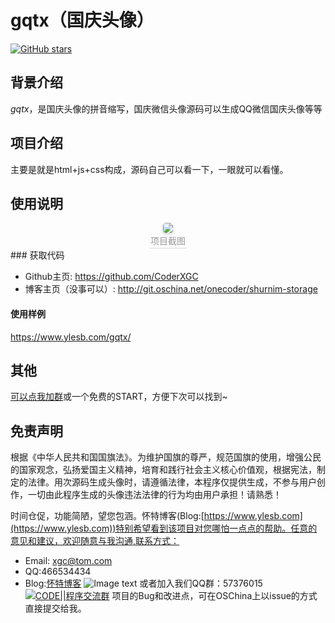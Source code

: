  # gqtx（国庆头像）  
[![GitHub stars](https://img.shields.io/github/stars/CoderXGC/gqtx)](https://github.com/CoderXGC/gqtx/stargazers)  

<a name="背景介绍"></a>
## 背景介绍

*gqtx*，是国庆头像的拼音缩写，国庆微信头像源码可以生成QQ微信国庆头像等等<br/>
<a name="项目介绍"></a>
## 项目介绍

主要是就是html+js+css构成，源码自己可以看一下，一眼就可以看懂。<br>

<a name="使用说明"></a>
## 使用说明
<center>
    <img style="border-radius: 0.3125em;
    box-shadow: 0 2px 4px 0 rgba(34,36,38,.12),0 2px 10px 0 rgba(34,36,38,.08);" 
    src="https://i.loli.net/2021/09/28/BpSzLAnIfTGZ9s7.png">
    <br>
    <div style="color:orange; border-bottom: 1px solid #d9d9d9;
    display: inline-block;
    color: #999;
    padding: 2px;">项目截图</div>
</center>
<a name="获取代码"></a>
### 获取代码

* Github主页: <https://github.com/CoderXGC>
* 博客主页（没事可以）: <http://git.oschina.net/onecoder/shurnim-storage><br>


<a name="使用样例"></a>
#### 使用样例
https://www.ylesb.com/gqtx/
<a name="其他"></a>
## 其他

[可以点我加群](https://shang.qq.com/wpa/qunwpa?idkey=0ee54f9bd93cd9595d0d5e1316e22ef323eabbcdc3a23dd5206beabbc981233a)或一个免费的START，方便下次可以找到~
## 免责声明
根据《中华人民共和国国旗法》。为维护国旗的尊严，规范国旗的使用，增强公民的国家观念，弘扬爱国主义精神，培育和践行社会主义核心价值观，根据宪法，制定的法律。用次源码生成头像时，请遵循法律，本程序仅提供生成，不参与用户创作，一切由此程序生成的头像违法法律的行为均由用户承担！请熟悉！

时间仓促，功能简陋，望您包涵。怀特博客(Blog:[https://www.ylesb.com](https://www.ylesb.com))特别希望看到该项目对您哪怕一点点的帮助。任意的意见和建议，欢迎随意与我沟通,联系方式：

* Email: <xgc@tom.com>
* QQ:466534434
* Blog:[怀特博客](https://www.ylesb.com)
![Image text](https://i.loli.net/2021/11/29/Rm1SX7JWPBEDsat.png)
或者加入我们QQ群：57376015<a target="_blank" href="https://qm.qq.com/cgi-bin/qm/qr?k=MmRCU6Iv3Le004sO9jkiFv3eTtVJbU2t&jump_from=webapi"><img border="0" src="https://pub.idqqimg.com/wpa/images/group.png" alt="CODE||程序交流群" title="CODE||程序交流群"></a>
项目的Bug和改进点，可在OSChina上以issue的方式直接提交给我。
